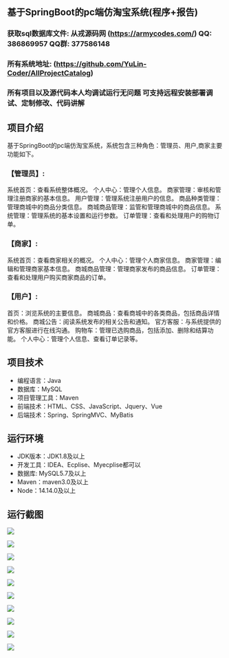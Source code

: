 ## 基于SpringBoot的pc端仿淘宝系统(程序+报告)

###  获取sql数据库文件: 从戎源码网 (https://armycodes.com/) QQ: 386869957 QQ群: 377586148
###  所有系统地址: (https://github.com/YuLin-Coder/AllProjectCatalog) 
###  所有项目以及源代码本人均调试运行无问题 可支持远程安装部署调试、定制修改、代码讲解

## 项目介绍
基于SpringBoot的pc端仿淘宝系统，系统包含三种角色：管理员、用户,商家主要功能如下。

### 【管理员】:
系统首页：查看系统整体概况。
个人中心：管理个人信息。
商家管理：审核和管理注册商家的基本信息。
用户管理：管理系统注册用户的信息。
商品种类管理：管理商城中的商品分类信息。
商城商品管理：监管和管理商城中的商品信息。
系统管理：管理系统的基本设置和运行参数。
订单管理：查看和处理用户的购物订单。

### 【商家】:
系统首页：查看商家相关的概况。
个人中心：管理个人商家信息。
商家管理：编辑和管理商家基本信息。
商城商品管理：管理商家发布的商品信息。
订单管理：查看和处理用户购买商家商品的订单。

### 【用户】:
首页：浏览系统的主要信息。
商城商品：查看商城中的各类商品，包括商品详情和价格。
商城公告：阅读系统发布的相关公告和通知。
官方客服：与系统提供的官方客服进行在线沟通。
购物车：管理已选购商品，包括添加、删除和结算功能。
个人中心：管理个人信息、查看订单记录等。

## 项目技术
- 编程语言：Java
- 数据库：MySQL
- 项目管理工具：Maven
- 前端技术：HTML、CSS、JavaScript、Jquery、Vue
- 后端技术：Spring、SpringMVC、MyBatis

## 运行环境
- JDK版本：JDK1.8及以上
- 开发工具：IDEA、Ecplise、Myecplise都可以
- 数据库: MySQL5.7及以上
- Maven：maven3.0及以上
- Node：14.14.0及以上

## 运行截图
![](screenshot/1.png)

![](screenshot/2.png)

![](screenshot/3.png)

![](screenshot/4.png)

![](screenshot/5.png)

![](screenshot/6.png)

![](screenshot/7.png)

![](screenshot/8.png)

![](screenshot/9.png)

![](screenshot/10.png)